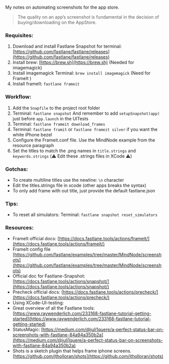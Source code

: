 My notes on automating screenshots for the app store<!--more-->.

> The quality on an app’s screenshot is fundamental in the decision of buying/downloading on the AppStore.

### Requisites:
1. Download and install Fastlane Snapshot for terminal: [https://github.com/fastlane/fastlane/releases](https://github.com/fastlane/fastlane/releases)  
2. Install brew: [https://brew.sh](https://brew.sh) (Needed for imagemagick)
3. Install imagemagick Terminal: `brew install imagemagick` (Need for FrameIt )
4. Install frameIt: `fastlane frameit`  

### Workflow:
1. Add the `Snapfile` to the project root folder
1. Terminal: `fastlane snapshot` And remember to add `setupSnapshot(app)` just before `app.launch` in the UITests
2. Terminal: `fastlane frameit download_frames`
3. Terminal: `fastlane framit` or `fastlane frameit silver` if you want the white iPhone bezel
4. Configure the Frameit.conf file. Use the MindNode example from the resource paragraph
5. Set the titles to match the .png names in `title.strings` and `keywords.strings`  (⚠️️ Edit these .strings files in XCode ⚠️️)

### Gotchas:
- To create multiline titles use the newline: `\n` character
- Edit the titles.strings file in xcode (other apps breaks the syntax)
- To only add frame with out title, just provide the default fastlane.json

### Tips:
- To reset all simulators: Terminal: `fastlane snapshot reset_simulators`

### Resources:
- FrameIt official docs: [https://docs.fastlane.tools/actions/frameit/](https://docs.fastlane.tools/actions/frameit/)
- FrameIt config file [https://github.com/fastlane/examples/tree/master/MindNode/screenshots](https://github.com/fastlane/examples/tree/master/MindNode/screenshots)
- Official doc for Fastlane-Snapshot: [https://docs.fastlane.tools/actions/snapshot/](https://docs.fastlane.tools/actions/snapshot/)
- Precheck official docs: [https://docs.fastlane.tools/actions/precheck/](https://docs.fastlane.tools/actions/precheck/)
- Using XCode-UI-testing:
- Great overview of all the Fastlane tools: [https://www.raywenderlich.com/233168-fastlane-tutorial-getting-started](https://www.raywenderlich.com/233168-fastlane-tutorial-getting-started)
- StatusMagic: [https://medium.com/@juli1quere/a-perfect-status-bar-on-screenshots-with-fastlane-84a94a350b2a](https://medium.com/@juli1quere/a-perfect-status-bar-on-screenshots-with-fastlane-84a94a350b2a)
- Shots is a sketch plugin that helps frame iphone screens. [https://github.com/jtholloran/shots](https://github.com/jtholloran/shots)
